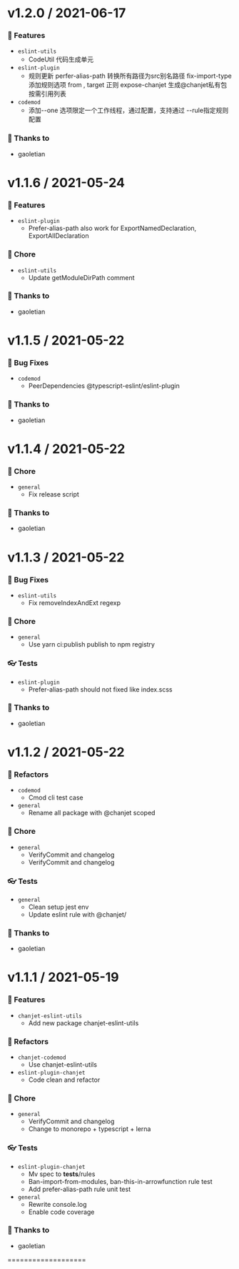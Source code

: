 v1.2.0 / 2021-06-17
===================

### 🚀 Features

- `eslint-utils`
  - CodeUtil 代码生成单元
- `eslint-plugin`
  - 规则更新 perfer-alias-path 转换所有路径为src别名路径 fix-import-type 添加规则选项 from , target 正则 expose-chanjet 生成@chanjet私有包按需引用列表
- `codemod`
  - 添加--one 选项限定一个工作线程，通过配置，支持通过 --rule指定规则配置


### 💖 Thanks to

- gaoletian

v1.1.6 / 2021-05-24
===================

### 🚀 Features

- `eslint-plugin`
  - Prefer-alias-path also work for ExportNamedDeclaration, ExportAllDeclaration


### 🏡 Chore

- `eslint-utils`
  - Update getModuleDirPath comment


### 💖 Thanks to

- gaoletian

v1.1.5 / 2021-05-22
===================

### 🐛 Bug Fixes

- `codemod`
  - PeerDependencies @typescript-eslint/eslint-plugin


### 💖 Thanks to

- gaoletian

v1.1.4 / 2021-05-22
===================

### 🏡 Chore

- `general`
  - Fix release script


### 💖 Thanks to

- gaoletian

v1.1.3 / 2021-05-22
===================

### 🐛 Bug Fixes

- `eslint-utils`
  - Fix removeIndexAndExt  regexp


### 🏡 Chore

- `general`
  - Use yarn ci:publish publish to npm registry


### 👓 Tests

- `eslint-plugin`
  - Prefer-alias-path should not fixed like index.scss


### 💖 Thanks to

- gaoletian

v1.1.2 / 2021-05-22
===================

### 💅 Refactors

- `codemod`
  - Cmod cli test case
- `general`
  - Rename all package with @chanjet scoped


### 🏡 Chore

- `general`
  - VerifyCommit and changelog
  - VerifyCommit and changelog


### 👓 Tests

- `general`
  - Clean setup jest env
  - Update eslint rule with @chanjet/


### 💖 Thanks to

- gaoletian

v1.1.1 / 2021-05-19
===================

### 🚀 Features

- `chanjet-eslint-utils`
  - Add new package chanjet-eslint-utils


### 💅 Refactors

- `chanjet-codemod`
  - Use chanjet-eslint-utils
- `eslint-plugin-chanjet`
  - Code clean and refactor


### 🏡 Chore

- `general`
  - VerifyCommit and changelog
  - Change to monorepo + typescript + lerna


### 👓 Tests

- `eslint-plugin-chanjet`
  - Mv spec to __tests__/rules
  - Ban-import-from-modules, ban-this-in-arrowfunction rule test
  - Add  prefer-alias-path rule unit test
- `general`
  - Rewrite console.log
  - Enable code coverage


### 💖 Thanks to

- gaoletian

===================



